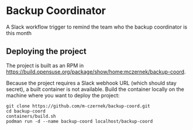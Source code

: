 # Backup Coordinator

A Slack workflow trigger to remind the team who the backup coordinator is this month

## Deploying the project

The project is built as an RPM in https://build.opensuse.org/package/show/home:mczernek/backup-coord.

Because the project requires a Slack webhook URL (which should stay secret), a built container is not available.
Build the container locally on the machine where you want to deploy the project:

```shell
git clone https://github.com/m-czernek/backup-coord.git
cd backup-coord
containers/build.sh
podman run -d --name backup-coord localhost/backup-coord
```